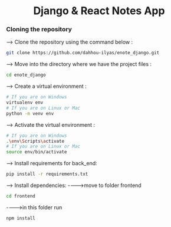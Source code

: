 <div align="center">

# Django & React Notes App
</div>

### Cloning the repository

--> Clone the repository using the command below :
```bash
git clone https://github.com/dahhou-ilyas/enote_django.git

```
--> Move into the directory where we have the project files : 
```bash
cd enote_django

```
--> Create a virtual environment :
```bash
# If you are on Windows
virtualenv env
# If you are on Linux or Mac
python -m venv env
```

--> Activate the virtual environment :
```bash
# If you are on Windows
.\env\Scripts\activate
# If you are on Linux or Mac
source env/bin/activate
```

--> Install requirements for back_end:
```bash
pip install -r requirements.txt
```

--> Install dependencies:
  ---->move to folder frontend
  ```bash
cd frontend
```
   ---->in this folder run
```bash
npm install
```

